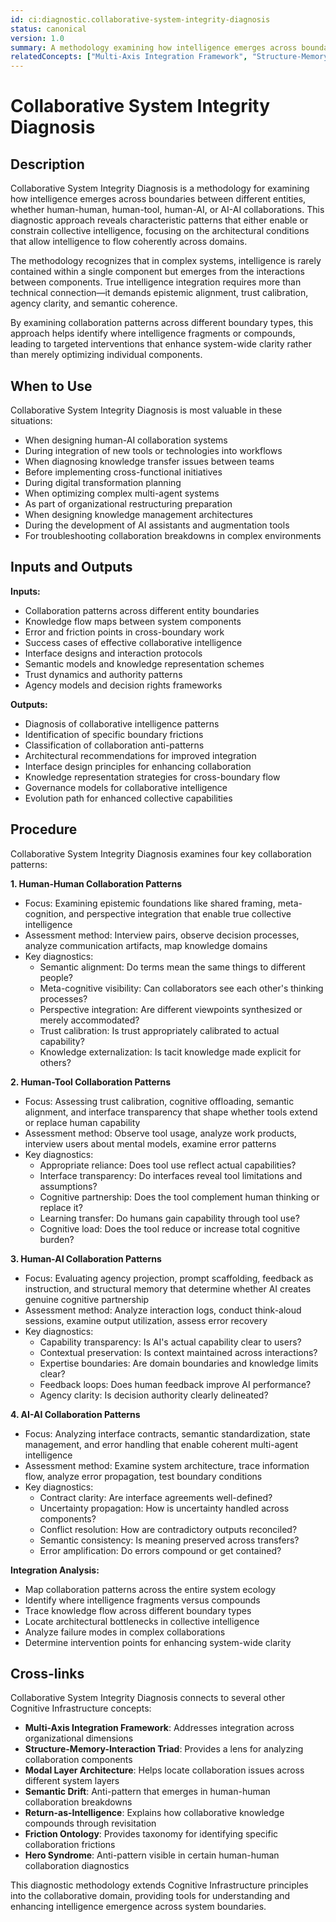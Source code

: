 ```yaml
---
id: ci:diagnostic.collaborative-system-integrity-diagnosis
status: canonical
version: 1.0
summary: A methodology examining how intelligence emerges across boundaries between different entities, including human-human, human-tool, human-AI, and AI-AI collaborations. Reveals characteristic patterns that enable or constrain collective intelligence through epistemic foundations, trust calibration, agency projection, and interface contracts.
relatedConcepts: ["Multi-Axis Integration Framework", "Structure-Memory-Interaction Triad", "Modal Layer Architecture"]
---
```


# Collaborative System Integrity Diagnosis

## Description

Collaborative System Integrity Diagnosis is a methodology for examining how intelligence emerges across boundaries between different entities, whether human-human, human-tool, human-AI, or AI-AI collaborations. This diagnostic approach reveals characteristic patterns that either enable or constrain collective intelligence, focusing on the architectural conditions that allow intelligence to flow coherently across domains.

The methodology recognizes that in complex systems, intelligence is rarely contained within a single component but emerges from the interactions between components. True intelligence integration requires more than technical connection—it demands epistemic alignment, trust calibration, agency clarity, and semantic coherence.

By examining collaboration patterns across different boundary types, this approach helps identify where intelligence fragments or compounds, leading to targeted interventions that enhance system-wide clarity rather than merely optimizing individual components.

## When to Use

Collaborative System Integrity Diagnosis is most valuable in these situations:

- When designing human-AI collaboration systems
- During integration of new tools or technologies into workflows
- When diagnosing knowledge transfer issues between teams
- Before implementing cross-functional initiatives
- During digital transformation planning
- When optimizing complex multi-agent systems
- As part of organizational restructuring preparation
- When designing knowledge management architectures
- During the development of AI assistants and augmentation tools
- For troubleshooting collaboration breakdowns in complex environments

## Inputs and Outputs

**Inputs:**
- Collaboration patterns across different entity boundaries
- Knowledge flow maps between system components
- Error and friction points in cross-boundary work
- Success cases of effective collaborative intelligence
- Interface designs and interaction protocols
- Semantic models and knowledge representation schemes
- Trust dynamics and authority patterns
- Agency models and decision rights frameworks

**Outputs:**
- Diagnosis of collaborative intelligence patterns
- Identification of specific boundary frictions
- Classification of collaboration anti-patterns
- Architectural recommendations for improved integration
- Interface design principles for enhancing collaboration
- Knowledge representation strategies for cross-boundary flow
- Governance models for collaborative intelligence
- Evolution path for enhanced collective capabilities

## Procedure

Collaborative System Integrity Diagnosis examines four key collaboration patterns:

**1. Human-Human Collaboration Patterns**
- Focus: Examining epistemic foundations like shared framing, meta-cognition, and perspective integration that enable true collective intelligence
- Assessment method: Interview pairs, observe decision processes, analyze communication artifacts, map knowledge domains
- Key diagnostics:
  - Semantic alignment: Do terms mean the same things to different people?
  - Meta-cognitive visibility: Can collaborators see each other's thinking processes?
  - Perspective integration: Are different viewpoints synthesized or merely accommodated?
  - Trust calibration: Is trust appropriately calibrated to actual capability?
  - Knowledge externalization: Is tacit knowledge made explicit for others?

**2. Human-Tool Collaboration Patterns**
- Focus: Assessing trust calibration, cognitive offloading, semantic alignment, and interface transparency that shape whether tools extend or replace human capability
- Assessment method: Observe tool usage, analyze work products, interview users about mental models, examine error patterns
- Key diagnostics:
  - Appropriate reliance: Does tool use reflect actual capabilities?
  - Interface transparency: Do interfaces reveal tool limitations and assumptions?
  - Cognitive partnership: Does the tool complement human thinking or replace it?
  - Learning transfer: Do humans gain capability through tool use?
  - Cognitive load: Does the tool reduce or increase total cognitive burden?

**3. Human-AI Collaboration Patterns**
- Focus: Evaluating agency projection, prompt scaffolding, feedback as instruction, and structural memory that determine whether AI creates genuine cognitive partnership
- Assessment method: Analyze interaction logs, conduct think-aloud sessions, examine output utilization, assess error recovery
- Key diagnostics:
  - Capability transparency: Is AI's actual capability clear to users?
  - Contextual preservation: Is context maintained across interactions?
  - Expertise boundaries: Are domain boundaries and knowledge limits clear?
  - Feedback loops: Does human feedback improve AI performance?
  - Agency clarity: Is decision authority clearly delineated?

**4. AI-AI Collaboration Patterns**
- Focus: Analyzing interface contracts, semantic standardization, state management, and error handling that enable coherent multi-agent intelligence
- Assessment method: Examine system architecture, trace information flow, analyze error propagation, test boundary conditions
- Key diagnostics:
  - Contract clarity: Are interface agreements well-defined?
  - Uncertainty propagation: How is uncertainty handled across components?
  - Conflict resolution: How are contradictory outputs reconciled?
  - Semantic consistency: Is meaning preserved across transfers?
  - Error amplification: Do errors compound or get contained?

**Integration Analysis:**
- Map collaboration patterns across the entire system ecology
- Identify where intelligence fragments versus compounds
- Trace knowledge flow across different boundary types
- Locate architectural bottlenecks in collective intelligence
- Analyze failure modes in complex collaborations
- Determine intervention points for enhancing system-wide clarity

## Cross-links

Collaborative System Integrity Diagnosis connects to several other Cognitive Infrastructure concepts:

- **Multi-Axis Integration Framework**: Addresses integration across organizational dimensions
- **Structure-Memory-Interaction Triad**: Provides a lens for analyzing collaboration components
- **Modal Layer Architecture**: Helps locate collaboration issues across different system layers
- **Semantic Drift**: Anti-pattern that emerges in human-human collaboration breakdowns
- **Return-as-Intelligence**: Explains how collaborative knowledge compounds through revisitation
- **Friction Ontology**: Provides taxonomy for identifying specific collaboration frictions
- **Hero Syndrome**: Anti-pattern visible in certain human-human collaboration diagnostics

This diagnostic methodology extends Cognitive Infrastructure principles into the collaborative domain, providing tools for understanding and enhancing intelligence emergence across system boundaries.